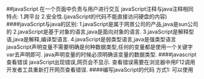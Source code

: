 ##javaScript
	在一个页面中负责与用户进行交互
	javaScript注释与java注释相同
	特点:
		1.跨平台
		2.安全性.(javaScript的代码不能直接访问硬盘的内容)
####javaScript与java的区别:
		1.javaScript是属于网景公司的产品,java是sun公司的
		2.javaScript是基于对象的语言,java是面向对象的语言.
		3.javaScript是解释型语,java是解释,编译型语言.
		4.javaScript是弱类型语言,java是强类型语言
			javaScript声明变量不需要明确是何种数据类型,任何的变量都是使用一个关键字var去声明即可.
			java声明变量的时候必须明确该变量的数据类型. 
####javascript查看错误
	javaScript出现错误,网页会不显示.
	查看错误需要在浏览器中用F12调用开发者工具重新打开网页查看错误.
####编写javaScript的代码
	方式1:
		可以使用<Script>标签体内进行编写.
		格式:
			<script type="text/javascript">
			
					js代码;
		
			</script>
	方式2:引入外部的javaScript文件.
		格式:
			 <script src="1.js" type="text/javascript"/>
		注意:
			1.<script>是有开始标签和结束标签的.
			2.<如果<script>标签已经引入js文件,就不能再使用方式1
			
####javaScript常用的函数
	alert("显示的内容..");弹出框
	document.write("数据"); 输出数据
	
####javascript的变量声明
	与python变量声明相同
	格式:
		var 变量名 = 数据;
		
####javascript的数据类型：
	typeof 查看变量的数据类型。
	使用格式：
		typeof 变量名		
		
####javascript的数据类型：
	number 小数与整数
	string 字符串 注意： javascript中没有字符的概念，只有字符串，字符串可以写在单引号或双引号中。
	boolean 布尔数据类型，
	undefined  undefined代表该变量没有定义。
		注意:
			1.如果一个字符串是以0x开头，那么会把字符串中的内容当成十六进行的数据处理的。
			2.如果首位是0，那么就想祛除0再进行转换。
			
####字符串转数字
	parseInt()  可以把一个字符串转换成整数。
		原理:如果接收的字符串含有非数字的字符,那么parse方法会从字符串的首个字符开始寻找,一直到非数字字符位置,然后就使用前面的数字字符转换为数字.
	parseFloat() 可以把一个字符串转换成小数。
	
	IsNaN() 返回布尔值,判断字符串是否是一个数字.   NAN = not a number
		注意:
			不是一个数字返回true,是一个数字返回false
###运算符:	
	+(加法、正数、 连接符)
		true 是1. false是0
		例子:	
			document.write("hello"+1); // hello1

	除法：
		如果两个整数相除不能整数的时候结果还是小数。

	比较运算符
		比较时会先把字符串转化为数字,再进行比较.如果无法转换成数字则比较两个字符串的长度.

	逻辑运算符:	
		没有单与的。只有||与&&

	三目运算符	
		布尔表达式?值1:值2;
			
###控制流程语句
####if语句
		
	格式：
		if(判断条件){
			符合条件执行的代码	
		}	
	
	if语句的特殊之处： 
		1. 在javascript中的if语句条件不单止可以写布尔表达式，还可以写任何的数据。
		
		number  非0为true, 0为false.
		string  内容不能空是true， 内容空的时候是false。
		undefined：false
		NaN:    false

####选择语句： 
	特殊之处：
		1. 	在javascript中case后面可以跟常量与变量还可以跟表达式。
		
####for-in循环语句
	格式：
	for(var 变量名 in 遍历的目标){
		
		}
		
	for-in语句的作用：
		1. 可以用于遍历数组的元素。  注意： 使用for-in语句遍历数组元素的时候遍历出来是数组的下标。	
		2. 可以用于遍历对象的所有属性数据。 注意： 使用for-in语句遍历对象的属性的时候，遍历出来的是对象的属性名。

###with语句
	作用:在存取对象属性和方法时就不用重复指定参考对象.
	格式:
		with(对象){
			
		}
###函数
	格式：
		function 函数名(形参列表){
			函数体 ;	
		}
	注意的细节：
		1. 在 javascript中函数 定义形参时是不能使用var关键字声明变量 的。
		2. 在javascript中 的函数是没有 返回值类型 的，如果函数需要返回数据给调用者，直接返回即可，如果不需要返回则不返回。
		3. 在 javascript中是没有函数 重载 的概念 的，后定义的同名函数会直接覆盖前面定义同名函数。
		4. 在javascript中任何的函数内部都隐式的维护了一个arguments（数组）的对象，给函数 传递数据的时候，是会先传递到arguments对象中，
			然后再由arguments对象分配数据给形参的。
####字符串常用的方法：
	anchor（）   	创建一个锚点
	charAt()     	返回指定索引位置处的字符。
	charCodeAt() 	回一个整数，返回指定索引位置处的字符。的 Unicode 编码。
	fontxxx() 		添加各种font标签
		例如: fontcolor()  文本设置颜色.
	indexOf()    	返回 String 对象内第一次出现子字符串的字符位置
	italics()    	添加<i>标签,即设置文本斜体
	link()         	添加<a>标签,即设置超链接
	replace()      	返回根据正则表达式进行文字替换后的字符串的复制
	split()        	切割   
	Substr()       	截取子串
	toUpperCase()  	转大写
	toLowerCase    	转小写	
####数字常用的方法：	
	toString()  把数字转换成指定进制形式的字符串。
	toFixed()   指定保留小数位,而且还带四舍五入的功能。
Math对象常用的方法：
	 ceil 		向上取整
	 floor（）   向下取整
	 random()  随机数方法 //  产生的伪随机数介于 0 和 1 之间（含 0，不含 1），
	 round     四舍五入
####Date对象
	例子:
		var date = new Date();//获取到当前的系统时间
			document.write("年:"+date.getFullYear()+"<br/>")
			document.write("月:"+(date.getMonth()+1)+"<br/>")
			document.write("日:"+date.getDate()+"<br/>")
			document.write("时:"+date.getHours()+"<br/>")
			document.write("分:"+date.getMinutes()+"<br/>")
			document.write("秒:"+date.getSeconds()+"<br/>")
####循环执行代码方法
	window.setInterval("调用的代码",每隔指定的毫秒数)   
	例子:
		window.setInterval("getCurrentTime()",1000);
####数组
	数组属性与python相同,长度可以变化.
	concat()	把arr1与arr2的数组元素组成一个新的数组返回。
	join('分隔符')		使用指定的分隔符把数组中的元素拼装成一个字符串返回。
	pop()		移除数组中的最后一个元素并返回该元素。
	push()		将新元素添加到一个数组中，并返回数组的新长度值。
	shift()		移除数组中第一个元素，并且返回。
	slice()		指定数组 的开始索引值与结束索引值截取数组的元素，并且返回子数组。
	sort(排序方法) 排序,注意:一定要传入排序的方法
###自定义对象:
	在javascript没有类的概念，只要有函数即可创建对象。
	自定义对象的方式1： 使用无参的函数创建对象。
	
	例子：
		方式1:
			function Person(){}
			var p = new Person(); //创建了一个Person对象了
			p.id = 110;
			p.name = "狗娃";
		方式2：使用带参的函数创建对象。
			
			function Person(id,name){
				this.id = id;
				this.name = name;	
				this.say = function(){
					alert(name+"呵呵");	
				}
			}
			var p = new Person(110,"狗剩");	//创建对象

		方式3： 使用Object函数创建对象
		
			var p = new Object();
			p.id = 110;
			p.name = "铁蛋";
		
		方式4：使用字面量的方式创建.
		
			var p = {
				id:110,
				name:"狗娃",
				say:function(){
					alert(this.name+"呵呵");	
			}	
		}		。
####prototype(原型)
	作用:给函数添加额外的方法或属性.
	格式:
		functoin Array(){
			this.prototype = new Object();	
			this.getMax = function(){
		}
	}	
	细节：
		1.	prototype是函数(function)的一个必备属性(书面一点的说法是"保留属性")(只要是function,就一定有一个prototype属性)
		2.	prototype的值是一个对象
		3.	可以任意修改函数的prototype属性的值。
		4.	一个对象会自动拥有prototype的所有成员属性和方法。
		